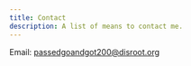 ```yaml
---
title: Contact
description: A list of means to contact me.
---
```


Email: passedgoandgot200@disroot.org
